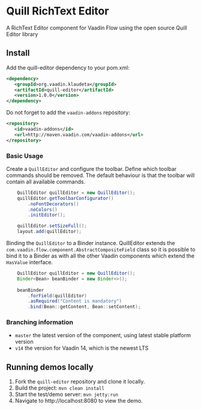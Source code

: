 # Quill RichText Editor

A RichText Editor component for Vaadin Flow using the open source Quill Editor library

## Install

Add the quill-editor dependency to your pom.xml:

```xml
<dependency>
   <groupId>org.vaadin.klaudeta</groupId>
   <artifactId>quill-editor</artifactId>
   <version>1.0.0</version>
</dependency>
```
Do not forget to add the `vaadin-addons` repository:
```xml
<repository>
   <id>vaadin-addons</id>
   <url>http://maven.vaadin.com/vaadin-addons</url>
</repository>
```

### Basic Usage

Create a `QuillEditor` and configure the toolbar. Define which toolbar commands
should be removed. The default behaviour is that the toolbar will contain all 
available commands.
```java
    QuillEditor quillEditor = new QuillEditor();
    quillEditor.getToolbarConfigurator()
        .noFontDecorators()
        .noColors()
        .initEditor();

    quillEditor.setSizeFull();
    layout.add(quillEditor);
```
Binding the `QuillEditor` to a Binder<T> instance. QuillEditor extends the
`com.vaadin.flow.component.AbstractCompositeField` class so it is possible to
bind it to a Binder as with all the other Vaadin components which extend the 
`HasValue` interface.
```java
    QuillEditor quillEditor = new QuillEditor();
    Binder<Bean> beanBinder = new Binder<>();
    
    beanBinder
        .forField(quillEditor)
        .asRequired("Content is mandatory")
        .bind(Bean::getContent, Bean::setContent);

```

### Branching information

* `master` the latest version of the component, using latest stable platform version
* `v14` the version for Vaadin 14, which is the newest LTS  

## Running demos locally

1. Fork the `quill-editor` repository and clone it locally.
1. Build the project: `mvn clean install`
1. Start the test/demo server: `mvn jetty:run`
1. Navigate to http://localhost:8080 to view the demo.
